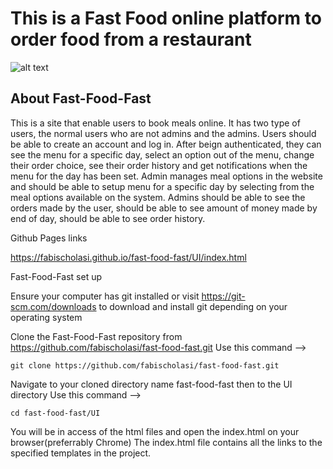 # This is a Fast Food online platform to order food from a restaurant

![alt text](https://raw.githubusercontent.com/fabischolasi/fast-food-fast/develop/UI/static/css/img/pizza.jpg)

## About Fast-Food-Fast

This is a site that enable users to book meals online. It has two type of users, the normal users who are not admins and the admins. Users should be able to create an account and log in. After beign authenticated, they can see the menu for a specific day, select an option out of the menu, change their order choice, see their order history and get notifications when the menu for the day has been set. Admin manages meal options in the website and should be able to setup menu for a specific day by selecting from the meal options available on the system. Admins should be able to see the orders made by the user, should be able to see amount of money made by end of day, should be able to see order history.

Github Pages links

https://fabischolasi.github.io/fast-food-fast/UI/index.html

Fast-Food-Fast set up

Ensure your computer has git installed or visit https://git-scm.com/downloads to download and install git depending on your operating system

Clone the Fast-Food-Fast repository from https://github.com/fabischolasi/fast-food-fast.git 
Use this command --> 

```
git clone https://github.com/fabischolasi/fast-food-fast.git
```

Navigate to your cloned directory name fast-food-fast then to the UI directory 
Use this command --> 
```
cd fast-food-fast/UI
```

You will be in access of the html files and open the index.html on your browser(preferrably Chrome) The index.html file contains all the links to the specified templates in the project.